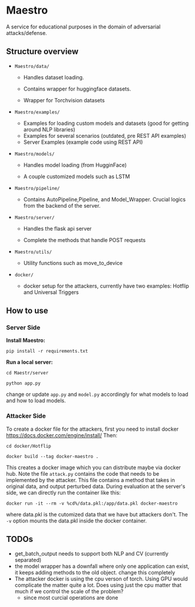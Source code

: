 # Maestro

A service for educational purposes in the domain of adversarial attacks/defense. 


## Structure overview

-   `Maestro/data/`
    
	-   Handles dataset loading.
    
	-   Contains wrapper for huggingface datasets.
    
	-   Wrapper for Torchvision datasets
    

-   `Maestro/examples/`
    
    - Examples for loading custom models and datasets (good for getting around NLP libraries)
	-   Examples for several scenarios (outdated, pre REST API examples) 
	-   Server Examples (example code using REST API)
    

-   `Maestro/models/`
    

	-   Handles model loading (from HugginFace)
    
	-   A couple customized models such as LSTM
    

-   `Maestro/pipeline/`
    

	-   Contains AutoPipeline,Pipeline, and Model_Wrapper. Crucial logics from the backend of the server.
        

-   `Maestro/server/`
    

	-   Handles the flask api server
    
	-   Complete the methods that handle POST requests
    

-   `Maestro/utils/`
	- Utility functions such as move_to_device
- `docker/`
	- docker setup for the attackers, currently have two examples: Hotflip and Universal Triggers
## How to use
### Server Side
**Install Maestro:**
```
pip install -r requirements.txt
```
**Run a local server:**
```
cd Maestr/server
```
```
python app.py
```
change or update `app.py` and `model.py` accordingly for what models to load and how to load models.

### Attacker Side
To create a docker file for the attackers, first you need to install docker https://docs.docker.com/engine/install/
Then:
```
cd docker/Hotflip
```
```
docker build --tag docker-maestro .
```
This creates a docker image which you can distribute maybe via docker hub.
Note the file `attack.py` contains the code that needs to be implemented by the attacker. This file contains a method that takes in original data, and output perturbed data.
During evaluation at the server's side, we can directly run the container like this:
```
docker run -it --rm -v %cd%/data.pkl:/app/data.pkl docker-maestro
```
where data.pkl is the cutomized data that we have but attackers don't. The `-v` option mounts the data.pkl inside the docker container.

## TODOs
- get_batch_output needs to support both NLP and CV (currently separated)
- the model wrapper has a downfall where only one application can exist, it keeps adding methods to the old object. change this completely
- The attacker docker is using the cpu verson of torch. Using GPU would complicate the matter quite a lot. Does using just the cpu matter that much if we control the scale of the problem?
	- since most curcial operations are done 
